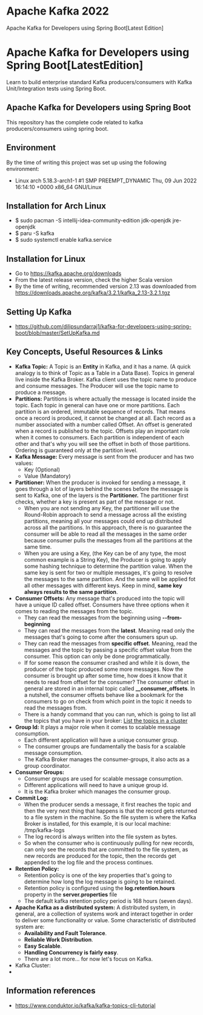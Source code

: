 # Apache Kafka 2022

Apache Kafka for Developers using Spring Boot[Latest Edition]


# Apache Kafka for Developers using Spring Boot[LatestEdition]

Learn to build enterprise standard Kafka producers/consumers with Kafka Unit/Integration tests using Spring Boot.

## Apache Kafka for Developers using Spring Boot
This repository has the complete code related to kafka producers/consumers using spring boot.

## Environment

By the time of writing this project was set up using the following environment: 
- Linux arch 5.18.3-arch1-1 #1 SMP PREEMPT_DYNAMIC Thu, 09 Jun 2022 16:14:10 +0000 x86_64 GNU/Linux

## Installation for Arch Linux
- $ sudo pacman -S intellij-idea-community-edition jdk-openjdk jre-openjdk
- $ paru -S kafka
- $ sudo systemctl enable kafka.service

## Installation for Linux
- Go to https://kafka.apache.org/downloads
- From the latest release version, check the higher Scala version
- By the time of writing, recommended version 2.13 was downloaded from https://downloads.apache.org/kafka/3.2.1/kafka_2.13-3.2.1.tgz

## Setting Up Kafka
- https://github.com/dilipsundarraj1/kafka-for-developers-using-spring-boot/blob/master/SetUpKafka.md

## Key Concepts, Useful Resources & Links

- **Kafka Topic:** A Topic is an **Entity** in Kafka, and it has a name. (A quick analogy is to think of Topic as a Table in a Data Base). Topics in general live inside the Kafka Broker. Kafka client uses the topic name to produce and consume messages. The Producer will use the topic name to produce a message.
- **Partitions:** Partitions is where actually the message is located inside the topic. Each topic in general can have one or more partitions. Each partition is an ordered, immutable sequence of records. That means once a record is produced, it cannot be changed at all. Each record as a number associated with a number called Offset. An offset is generated when a record is published to the topic. Offsets play an important role when it comes to consumers. Each partition is independent of each other and that's why you will see the offset in both of those partitions. Ordering is guaranteed only at the partition level.
- **Kafka Message:** Every message is sent from the producer and has two values:
  - Key (Optional)
  - Value (Mandatory)
- **Partitioner:** When the producer is invoked for sending a message, it goes through a lot of layers behind the scenes before the message is sent to Kafka, one of the layers is the **Partitioner.** The partitioner first checks, whether a key is present as part of the message or not. 
  - When you are not sending any Key, the partitioner will use the Round-Robin approach to send a message across all the existing partitions, meaning all your messages could end up distributed across all the partitions. In this approach, there is no guarantee the consumer will be able to read all the messages in the same order because consumer pulls the messages from all the partitions at the same time.
  - When you are using a Key, (the Key can be of any type, the most common example is a String Key), the Producer is going to apply some hashing technique to determine the partition value. When the same key is sent for two or multiple messages, it's going to resolve the messages to the same partition. And the same will be applied fot all other messages with different keys. Keep in mind, **same key always results to the same partition**.
- **Consumer Offsets:** Any message that's produced into the topic will have a unique ID called offset. Consumers have three options when it comes to reading the messages from the topic.
  - They can read the messages from the beginning using **--from-beginning**
  - They can read the messages from the **latest**. Meaning read only the messages that's going to come after the consumers spun up.
  - They can read the messages from **specific offset**. Meaning, read the messages and the topic by passing a specific offset value from the consumer. This option can only be done programmatically.
  - If for some reason the consumer crashed and while it is down, the producer of the topic produced some more messages. Now the consumer is brought up after some time, how does it know that it needs to read from offset for the consumer? The consumer offset in general are stored in an internal topic called **__consumer_offsets**. In a nutshell, the consumer offsets behave like a bookmark for the consumers to go on check from which point in the topic it needs to read the messages from.
  - There is a handy command that you can run, which is going to list all the topics that you have in your broker: [List the topics in a cluster](./SetUpKafka.md#list-the-topics-in-a-cluster)
- **Group Id:** It plays a major role when it comes to scalable message consumption.
  - Each different application will have a unique consumer group.
  - The consumer groups are fundamentally the basis for a scalable message consumption.
  - The Kafka Broker manages the consumer-groups, it also acts as a group coordinator.
- **Consumer Groups:**
  - Consumer groups are used for scalable message consumption.
  - Different applications will need to have a unique group id.
  - It is the Kafka broker which manages the consumer group.
- **Commit Log:**
  - When the producer sends a message, it first reaches the topic and then the very next thing that happens is that the record gets returned to a file system in the machine. So the file system is where the Kafka Broker is installed, for this example, it is our local machine: /tmp/kafka-logs
  - The log record is always written into the file system as bytes.
  - So when the consumer who is continuously pulling for new records, can only see the records that are committed to the file system, as new records are produced for the topic, then the records get appended to the log file and the process continues.
- **Retention Policy:**
  - Retention policy is one of the key properties that's going to determine how long the log message is going to be retained.
  - Retention policy is configured using the **log.retention.hours** property in the **server.properties** file
  - The default kafka retention policy period is 168 hours (seven days).
- **Apache Kafka as a distributed system:** A distributed system, in general, are a collection of systems work and interact together in order to deliver some functionality or value. Some characteristic of distributed system are:
  - **Availability and Fault Tolerance**.
  - **Reliable Work Distribution**.
  - **Easy Scalable**.
  - **Handling Concurrency is fairly easy**.
  - There are a lot more... for now let's focus on Kafka. 
- Kafka Cluster: 
- 


## Information references
- https://www.conduktor.io/kafka/kafka-topics-cli-tutorial